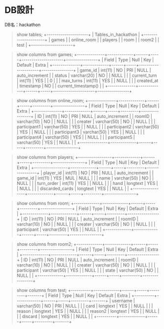 # DB設計
DB名：hackathon

> show tables;
+---------------------+
| Tables_in_hackathon |
+---------------------+
| games               |
| online_room         |
| players             |
| room                |
| room2               |
| test                |
+---------------------+


> show columns from games;
+--------------+-------------+------+-----+---------------------+----------------+
| Field        | Type        | Null | Key | Default             | Extra          |
+--------------+-------------+------+-----+---------------------+----------------+
| game_id      | int(11)     | NO   | PRI | NULL                | auto_increment |
| status       | varchar(20) | NO   |     | NULL                |                |
| current_turn | int(11)     | YES  |     | 0                   |                |
| max_turns    | int(11)     | YES  |     | NULL                |                |
| created_at   | timestamp   | NO   |     | current_timestamp() |                |
+--------------+-------------+------+-----+---------------------+----------------+

> show columns from online_room;
+--------------+-------------+------+-----+---------+----------------+
| Field        | Type        | Null | Key | Default | Extra          |
+--------------+-------------+------+-----+---------+----------------+
| ID           | int(11)     | NO   | PRI | NULL    | auto_increment |
| roomID       | varchar(10) | NO   |     | NULL    |                |
| creater      | varchar(50) | NO   |     | NULL    |                |
| participant1 | varchar(50) | YES  |     | NULL    |                |
| participant2 | varchar(50) | YES  |     | NULL    |                |
| participant3 | varchar(50) | YES  |     | NULL    |                |
| participant4 | varchar(50) | YES  |     | NULL    |                |
| participant5 | varchar(50) | YES  |     | NULL    |                |
+--------------+-------------+------+-----+---------+----------------+

> show columns from players;
+-----------------+-------------+------+-----+---------+----------------+
| Field           | Type        | Null | Key | Default | Extra          |
+-----------------+-------------+------+-----+---------+----------------+
| player_id       | int(11)     | NO   | PRI | NULL    | auto_increment |
| game_id         | int(11)     | YES  | MUL | NULL    |                |
| name            | varchar(50) | NO   |     | NULL    |                |
| turn_order      | int(11)     | YES  |     | NULL    |                |
| hand            | longtext    | YES  |     | NULL    |                |
| discarded_cards | longtext    | YES  |     | NULL    |                |
+-----------------+-------------+------+-----+---------+----------------+

> show columns from room;
+-------------+-------------+------+-----+---------+----------------+
| Field       | Type        | Null | Key | Default | Extra          |
+-------------+-------------+------+-----+---------+----------------+
| ID          | int(11)     | NO   | PRI | NULL    | auto_increment |
| roomID      | varchar(10) | NO   |     | NULL    |                |
| creater     | varchar(50) | NO   |     | NULL    |                |
| participant | varchar(50) | YES  |     | NULL    |                |
+-------------+-------------+------+-----+---------+----------------+

> show columns from room2;
+-------------+-------------+------+-----+---------+----------------+
| Field       | Type        | Null | Key | Default | Extra          |
+-------------+-------------+------+-----+---------+----------------+
| ID          | int(11)     | NO   | PRI | NULL    | auto_increment |
| roomID      | varchar(10) | NO   |     | NULL    |                |
| creater     | varchar(50) | NO   |     | NULL    |                |
| participant | varchar(50) | YES  |     | NULL    |                |
| state       | varchar(50) | NO   |     | NULL    |                |
+-------------+-------------+------+-----+---------+----------------+

> show columns from test;
+----------+-------------+------+-----+---------+-------+
| Field    | Type        | Null | Key | Default | Extra |
+----------+-------------+------+-----+---------+-------+
| username | varchar(50) | NO   | PRI | NULL    |       |
| card     | longtext    | YES  |     | NULL    |       |
| reason   | longtext    | YES  |     | NULL    |       |
| reason2  | longtext    | YES  |     | NULL    |       |
| discard  | longtext    | YES  |     | NULL    |       |
+----------+-------------+------+-----+---------+-------+
